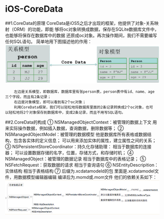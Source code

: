 # iOS-CoreData
##1.CoreData的原理
        CoreData是iOS5之后才出现的框架，他提供了对象-关系映射（ORM）的功能，即能
    够将oc对象转换成数据，保存在SQLite数据库文件中，也能够将保存在数据库中的数据
    还原成oc对象。再次操作期间，我们不需要编写任何SQL语句。
        简单地用下图描述他的作用：
![CoreData框架](principle.png)

        左边是关系模型，即数据库，数据库里有张person表，person表中有id、name、age
    三个字段，而且有2条记录；
        右边是对象模型，即可以看到有2个oc对象；
        利用CoreData框架，我们可以轻松地将数据库里面的2条记录转换成2个oc对象，也可
    以轻松地将2个对象保存到数据库中，变成2条记录，而且不用写SQL语句。
##2.CoreData的构成
    ① NSManagedObjectContext：被管理的数据上下文
        用来实际操作数据，例如插入数据，查询数据，删除数据等；
    ② NSManagedObjectModel：被管理的数据模型
        他是数据库所有表格或数据结构，包含各实体的定义信息；
        可以用来添加实体的属性，建立属性之间的关系；
    ③ NSPersistentStoreCoordinator：持久化存储助理：
        相当于数据库的连接器；
        可以设置数据存储的名字，位置，存储方式，和存储时机；
    ④ NSManagedObject：被管理的数据记录
        相当于数据库中的表格记录；
    ⑤ NSFetchRequest：获取数据的请求
        相当于查询语句
    ⑥ NSEntityDescripition：实体结构
        相当于表格结构
    ⑦ 后缀为.xcdatamodeld的包
        里面是.xcdatamodel文件，用数据模型编辑器编辑
        编译后为.momd或.mom文件
    他们的依赖关系如下：
![依赖关系](dependencies.png)
